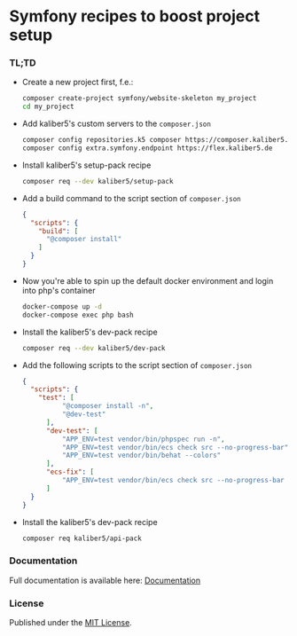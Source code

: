 # Symfony recipes to boost project setup

### TL;TD

* Create a new project first, f.e.:
  ```bash
  composer create-project symfony/website-skeleton my_project
  cd my_project
  ```
* Add kaliber5's custom servers to the `composer.json`
    ```bash
    composer config repositories.k5 composer https://composer.kaliber5.de
    composer config extra.symfony.endpoint https://flex.kaliber5.de
    ```
  
* Install kaliber5's setup-pack recipe
    ```bash
    composer req --dev kaliber5/setup-pack
    ```

* Add a build command to the script section of `composer.json`
  ```json
  {
    "scripts": {
      "build": [
        "@composer install"
      ]
    }
  }
  ```
* Now you're able to spin up the default docker environment and login into php's container
  ```bash
  docker-compose up -d
  docker-compose exec php bash
  ```
* Install the kaliber5's dev-pack recipe
  ```bash
  composer req --dev kaliber5/dev-pack
  ```
* Add the following scripts to the script section of `composer.json`
  ```json
  {
    "scripts": {
      "test": [
            "@composer install -n",
            "@dev-test"
        ],
        "dev-test": [
            "APP_ENV=test vendor/bin/phpspec run -n",
            "APP_ENV=test vendor/bin/ecs check src --no-progress-bar",
            "APP_ENV=test vendor/bin/behat --colors"
        ],
        "ecs-fix": [
            "APP_ENV=test vendor/bin/ecs check src --no-progress-bar --fix"
        ]
    }
  }
  ```
* Install the kaliber5's dev-pack recipe
  ```bash
  composer req kaliber5/api-pack
  ```
### Documentation

Full documentation is available here: [Documentation](https://server-for-symfony-flex.readthedocs.io)

### License

Published under the [MIT License](https://github.com/moay/server-for-symfony-flex/blob/master/LICENSE).
